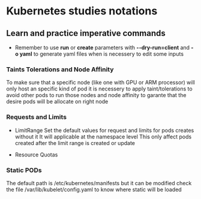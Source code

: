 # Kubernetes studies notations

## Learn and practice imperative commands
- Remember to use **run** or **create** parameters with **--dry-run=client** and **-o yaml** to generate yaml files when is necessery to edit some inputs

### Taints Tolerations and Node Affinity
To make sure that a specific node (like one with GPU or ARM processor) will only host an specific kind of pod it is necessery to apply taint/tolerations to avoid other pods to run those nodes and node affinity to garante that the desire pods will be allocate on right node

### Requests and Limits

- LimitRange
Set the default values for request and limits for pods creates without it
It will applicable at the namespace level
This only affect pods created after the limit range is created or update

- Resource Quotas


### Static PODs
The default path is /etc/kubernetes/manifests but it can be modified
check the file /var/lib/kubelet/config.yaml to know where static will be loaded

